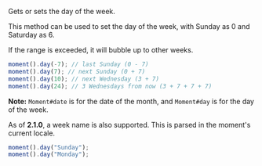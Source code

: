 Gets or sets the day of the week.

This method can be used to set the day of the week, with Sunday as 0 and Saturday as 6.

If the range is exceeded, it will bubble up to other weeks.

```javascript
moment().day(-7); // last Sunday (0 - 7)
moment().day(7); // next Sunday (0 + 7)
moment().day(10); // next Wednesday (3 + 7)
moment().day(24); // 3 Wednesdays from now (3 + 7 + 7 + 7)
```

**Note:** `Moment#date` is for the date of the month, and `Moment#day` is for the day of the week.

As of **2.1.0**, a week name is also supported. This is parsed in the moment's current locale.

```javascript
moment().day("Sunday");
moment().day("Monday");
```
